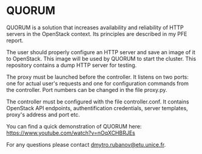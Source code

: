 # QUORUM

QUORUM is a solution that increases availability and reliability of HTTP servers in the OpenStack context. Its principles are described in my PFE report.

The user should properly configure an HTTP server and save an image of it to OpenStack. This image will be used by QUORUM to start the cluster. This repository contains a dump HTTP server for testing.

The proxy must be launched before the controller. It listens on two ports: one for actual user's requests and one for configuration commands from the controller. Port numbers can be changed in the file proxy.py.

The controller must be configured with the file controller.conf. It contains OpenStack API endpoints, authentification credentials, server templates, proxy's address and port etc.

You can find a quick demonstration of QUORUM here: https://www.youtube.com/watch?v=nOqXCHBRJEs

For any questions please contact dmytro.rubanov@etu.unice.fr.
